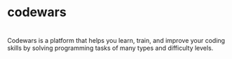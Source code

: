 # codewars



#
Codewars is a platform that helps you learn, train, and improve your coding skills by solving programming tasks of many types and difficulty levels.
